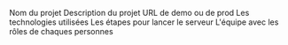 Nom du projet
Description du projet
URL de demo ou de prod
Les technologies utilisées
Les étapes pour lancer le serveur
L'équipe avec les rôles de chaques personnes

